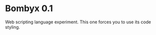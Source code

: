 Bombyx 0.1
==========

Web scripting language experiment.
This one forces you to use its code styling.
